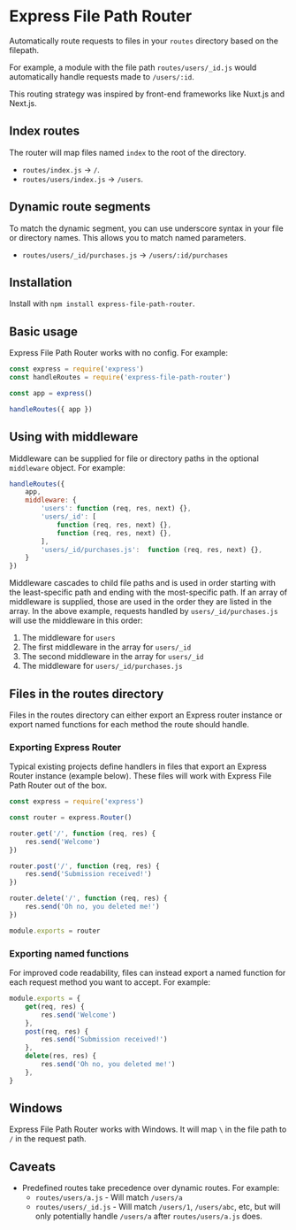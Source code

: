# Express File Path Router
Automatically route requests to files in your `routes` directory based on the filepath.

For example, a module with the file path `routes/users/_id.js` would automatically handle requests made to `/users/:id`.

This routing strategy was inspired by front-end frameworks like Nuxt.js and Next.js.

## Index routes
The router will map files named `index` to the root of the directory.

* `routes/index.js` → `/`.
* `routes/users/index.js` → `/users`.

## Dynamic route segments
To match the dynamic segment, you can use underscore syntax in your file or directory names. This allows you to match named parameters.

* `routes/users/_id/purchases.js` → `/users/:id/purchases`

## Installation
Install with `npm install express-file-path-router`.

## Basic usage
Express File Path Router works with no config. For example:

```js
const express = require('express')
const handleRoutes = require('express-file-path-router')

const app = express()

handleRoutes({ app })
```

## Using with middleware
Middleware can be supplied for file or directory paths in the optional `middleware` object. For example:

```js
handleRoutes({
    app,
    middleware: {
        'users': function (req, res, next) {},
        'users/_id': [
            function (req, res, next) {},
            function (req, res, next) {},
        ],
        'users/_id/purchases.js':  function (req, res, next) {},
    }
})
```

Middleware cascades to child file paths and is used in order starting with the least-specific path and ending with the most-specific path. If an array of middleware is supplied, those are used in the order they are listed in the array. In the above example, requests handled by `users/_id/purchases.js` will use the middleware in this order:

1) The middleware for `users`
2) The first middleware in the array for `users/_id`
3) The second middleware in the array for `users/_id`
4) The middleware for `users/_id/purchases.js`

## Files in the routes directory
Files in the routes directory can either export an Express router instance or export named functions for each method the route should handle.

### Exporting Express Router
Typical existing projects define handlers in files that export an Express Router instance (example below). These files will work with Express File Path Router out of the box.

```js
const express = require('express')

const router = express.Router()

router.get('/', function (req, res) {
    res.send('Welcome')
})

router.post('/', function (req, res) {
    res.send('Submission received!')
})

router.delete('/', function (req, res) {
    res.send('Oh no, you deleted me!')
})

module.exports = router
```

### Exporting named functions

For improved code readability, files can instead export a named function for each request method you want to accept. For example:

```js
module.exports = {
    get(req, res) {
        res.send('Welcome')
    },
    post(req, res) {
        res.send('Submission received!')
    },
    delete(res, res) {
        res.send('Oh no, you deleted me!')
    },
}
```

## Windows
Express File Path Router works with Windows. It will map `\` in the file path to `/` in the request path.

## Caveats
* Predefined routes take precedence over dynamic routes. For example: 
    * `routes/users/a.js` - Will match `/users/a`
    * `routes/users/_id.js` - Will match `/users/1`, `/users/abc`, etc, but will only potentially handle `/users/a` after `routes/users/a.js`  does.
